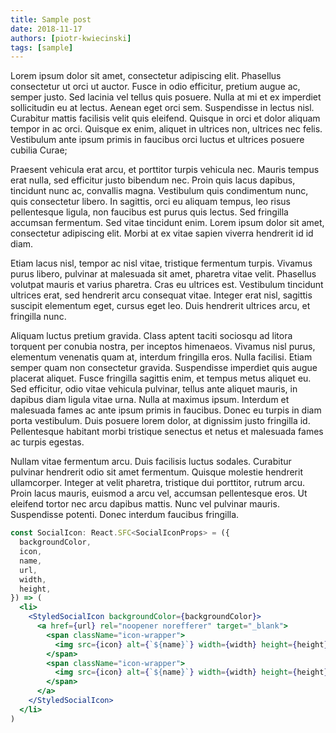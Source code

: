 ```yaml
---
title: Sample post
date: 2018-11-17
authors: [piotr-kwiecinski]
tags: [sample]
---
```


Lorem ipsum dolor sit amet, consectetur adipiscing elit. Phasellus consectetur ut orci ut auctor. Fusce in odio efficitur, pretium augue ac, semper justo. Sed lacinia vel tellus quis posuere. Nulla at mi et ex imperdiet sollicitudin eu at lectus. Aenean eget orci sem. Suspendisse in lectus nisl. Curabitur mattis facilisis velit quis eleifend. Quisque in orci et dolor aliquam tempor in ac orci. Quisque ex enim, aliquet in ultrices non, ultrices nec felis. Vestibulum ante ipsum primis in faucibus orci luctus et ultrices posuere cubilia Curae;

Praesent vehicula erat arcu, et porttitor turpis vehicula nec. Mauris tempus erat nulla, sed efficitur justo bibendum nec. Proin quis lacus dapibus, tincidunt nunc ac, convallis magna. Vestibulum quis condimentum nunc, quis consectetur libero. In sagittis, orci eu aliquam tempus, leo risus pellentesque ligula, non faucibus est purus quis lectus. Sed fringilla accumsan fermentum. Sed vitae tincidunt enim. Lorem ipsum dolor sit amet, consectetur adipiscing elit. Morbi at ex vitae sapien viverra hendrerit id id diam.

Etiam lacus nisl, tempor ac nisl vitae, tristique fermentum turpis. Vivamus purus libero, pulvinar at malesuada sit amet, pharetra vitae velit. Phasellus volutpat mauris et varius pharetra. Cras eu ultrices est. Vestibulum tincidunt ultrices erat, sed hendrerit arcu consequat vitae. Integer erat nisl, sagittis suscipit elementum eget, cursus eget leo. Duis hendrerit ultrices arcu, et fringilla nunc.

Aliquam luctus pretium gravida. Class aptent taciti sociosqu ad litora torquent per conubia nostra, per inceptos himenaeos. Vivamus nisl purus, elementum venenatis quam at, interdum fringilla eros. Nulla facilisi. Etiam semper quam non consectetur gravida. Suspendisse imperdiet quis augue placerat aliquet. Fusce fringilla sagittis enim, et tempus metus aliquet eu. Sed efficitur, odio vitae vehicula pulvinar, tellus ante aliquet mauris, in dapibus diam ligula vitae urna. Nulla at maximus ipsum. Interdum et malesuada fames ac ante ipsum primis in faucibus. Donec eu turpis in diam porta vestibulum. Duis posuere lorem dolor, at dignissim justo fringilla id. Pellentesque habitant morbi tristique senectus et netus et malesuada fames ac turpis egestas.

Nullam vitae fermentum arcu. Duis facilisis luctus sodales. Curabitur pulvinar hendrerit odio sit amet fermentum. Quisque molestie hendrerit ullamcorper. Integer at velit pharetra, tristique dui porttitor, rutrum arcu. Proin lacus mauris, euismod a arcu vel, accumsan pellentesque eros. Ut eleifend tortor nec arcu dapibus mattis. Nunc vel pulvinar mauris. Suspendisse potenti. Donec interdum faucibus fringilla.

```jsx
const SocialIcon: React.SFC<SocialIconProps> = ({
  backgroundColor,
  icon,
  name,
  url,
  width,
  height,
}) => (
  <li>
    <StyledSocialIcon backgroundColor={backgroundColor}>
      <a href={url} rel="noopener norefferer" target="_blank">
        <span className="icon-wrapper">
          <img src={icon} alt={`${name}`} width={width} height={height} />
        </span>
        <span className="icon-wrapper">
          <img src={icon} alt={`${name}`} width={width} height={height} />
        </span>
      </a>
    </StyledSocialIcon>
  </li>
)
```
